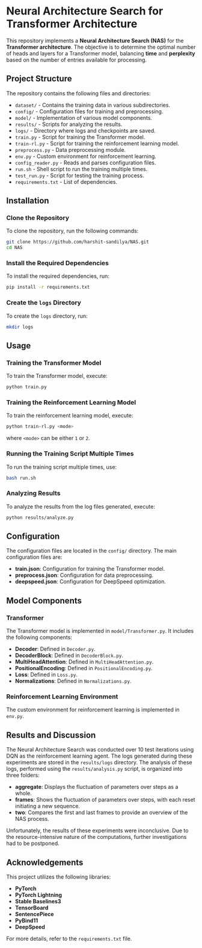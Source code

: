 # Neural Architecture Search for Transformer Architecture

This repository implements a **Neural Architecture Search (NAS)** for the **Transformer architecture**. The objective is to determine the optimal number of heads and layers for a Transformer model, balancing **time** and **perplexity** based on the number of entries available for processing.

## Project Structure
The repository contains the following files and directories:

- `dataset/`          - Contains the training data in various subdirectories.
- `config/`           - Configuration files for training and preprocessing.
- `model/`            - Implementation of various model components.
- `results/`          - Scripts for analyzing the results.
- `logs/`             - Directory where logs and checkpoints are saved.
- `train.py`          - Script for training the Transformer model.
- `train-rl.py`       - Script for training the reinforcement learning model.
- `preprocess.py`     - Data preprocessing module.
- `env.py`            - Custom environment for reinforcement learning.
- `config_reader.py`  - Reads and parses configuration files.
- `run.sh`            - Shell script to run the training multiple times.
- `test_run.py`       - Script for testing the training process.
- `requirements.txt`  - List of dependencies.

## Installation
### Clone the Repository
To clone the repository, run the following commands:
```bash
git clone https://github.com/harshit-sandilya/NAS.git
cd NAS
```

### Install the Required Dependencies
To install the required dependencies, run:
```bash
pip install -r requirements.txt
```

### Create the `logs` Directory
To create the `logs` directory, run:
```bash
mkdir logs
```

## Usage

### Training the Transformer Model
To train the Transformer model, execute:
```bash
python train.py
```

### Training the Reinforcement Learning Model
To train the reinforcement learning model, execute:
```bash
python train-rl.py <mode>
```
where `<mode>` can be either `1` or `2`.

### Running the Training Script Multiple Times
To run the training script multiple times, use:
```bash
bash run.sh
```

### Analyzing Results
To analyze the results from the log files generated, execute:
```bash
python results/analyze.py
```

## Configuration
The configuration files are located in the `config/` directory. The main configuration files are:
- **train.json**: Configuration for training the Transformer model.
- **preprocess.json**: Configuration for data preprocessing.
- **deepspeed.json**: Configuration for DeepSpeed optimization.

## Model Components
### Transformer
The Transformer model is implemented in `model/Transformer.py`. It includes the following components:
- **Decoder**: Defined in `Decoder.py`.
- **DecoderBlock**: Defined in `DecoderBlock.py`.
- **MultiHeadAttention**: Defined in `MultiHeadAttention.py`.
- **PositionalEncoding**: Defined in `PositionalEncoding.py`.
- **Loss**: Defined in `Loss.py`.
- **Normalizations**: Defined in `Normalizations.py`.

### Reinforcement Learning Environment
The custom environment for reinforcement learning is implemented in `env.py`.

## Results and Discussion
The Neural Architecture Search was conducted over 10 test iterations using DQN as the reinforcement learning agent. The logs generated during these experiments are stored in the `results/logs` directory. The analysis of these logs, performed using the `results/analysis.py` script, is organized into three folders:

- **aggregate**: Displays the fluctuation of parameters over steps as a whole.
- **frames**: Shows the fluctuation of parameters over steps, with each reset initiating a new sequence.
- **two**: Compares the first and last frames to provide an overview of the NAS process.

Unfortunately, the results of these experiments were inconclusive. Due to the resource-intensive nature of the computations, further investigations had to be postponed.

## Acknowledgements
This project utilizes the following libraries:
- **PyTorch**
- **PyTorch Lightning**
- **Stable Baselines3**
- **TensorBoard**
- **SentencePiece**
- **PyBind11**
- **DeepSpeed**

For more details, refer to the `requirements.txt` file.
